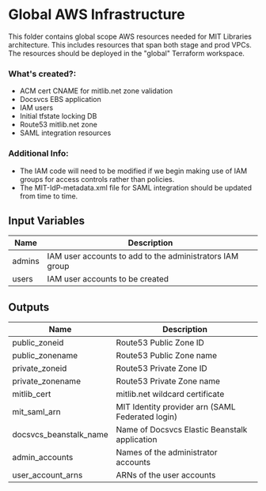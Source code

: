 # Global AWS Infrastructure

This folder contains global scope AWS resources needed for MIT Libraries architecture. This includes resources that span both stage and prod VPCs. The resources should be deployed in the "global" Terraform workspace.

### What's created?:
* ACM cert CNAME for mitlib.net zone validation
* Docsvcs EBS application
* IAM users
* Initial tfstate locking DB
* Route53 mitlib.net zone
* SAML integration resources

### Additional Info:
* The IAM code will need to be modified if we begin making use of IAM groups for access controls rather than policies.
* The MIT-IdP-metadata.xml file for SAML integration should be updated from time to time.

## Input Variables

| Name | Description |
|------|-------------|
| admins | IAM user accounts to add to the administrators IAM group |
| users | IAM user accounts to be created |

## Outputs

| Name | Description |
|------|-------------|
| public_zoneid | Route53 Public Zone ID |
| public_zonename | Route53 Public Zone name |
| private_zoneid | Route53 Private Zone ID |
| private_zonename | Route53 Private Zone name |
| mitlib_cert | mitlib.net wildcard certificate |
| mit_saml_arn | MIT Identity provider arn (SAML Federated login) |
| docsvcs_beanstalk_name | Name of Docsvcs Elastic Beanstalk application |
| admin_accounts | Names of the administrator accounts |
| user_account_arns | ARNs of the user accounts |
